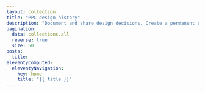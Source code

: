 ```yaml
---
layout: collection
title: "PPC design history"
description: "Document and share design decisions. Create a permanent record of how your service has developed over time."
pagination:
  data: collections.all
  reverse: true
  size: 50
posts:
  title: 
eleventyComputed:
  eleventyNavigation:
    key: home
    title: "{{ title }}"
---
```


